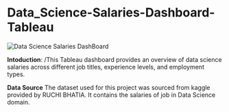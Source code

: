 # Data_Science-Salaries-Dashboard-Tableau
![Data Science Salaries DashBoard](https://github.com/Owais-Khalid/Data_Science-Salaries-Dashboard-Tableau/assets/120569550/24e83de8-b180-49e4-a37e-6c3dbfefb42d)



**Intoduction**:
/This Tableau dashboard provides an overview of data science salaries across different job titles, experience levels, and employment types.

**Data Source**
The dataset used for this project was sourced from kaggle provided by RUCHI BHATIA. It contains the salaries of job in Data Science domain.

